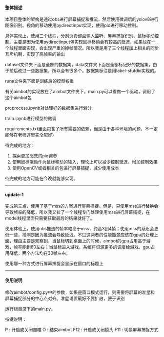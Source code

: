#### 整体描述

本项目整体的架构是通过obs进行屏幕捕捉和推流，然后使用微调后的yolov8进行图像识别。视角的移动使用pydirectinput实现，使用pid进行移动控制。

具体实现上，使用三个线程，分别负责键盘输入监听、屏幕捕捉识别、鼠标移动控制。主要是因为使用pydirectinput包实现鼠标移动会有较高的延迟，如果放在一个线程里面实现，会出现严重的掉帧情况。所以我是用了三个线程加上相关的同步互斥机制，实现了高帧率的输出

dataset文件夹下面是全部的数据集，data文件夹下面是全部标记好的数据集，由于前后改过一些数据集，所以会有很多个。数据集标注是用label-stutdio实现的。

runs文件夹下面是训练后的模型权重

有关aimbot的实现放在了aimbot文件夹下，main.py可以看做一个驱动，调用了这个aimbot包

preprocess.ipynb对处理好的数据集进行划分

train.ipynb进行模型的微调

requirements.txt里面包含了所有需要的依赖，但是由于各种环境的问题，不一定能够在老师这里完全配好）

待完成的地方：

1. 探索更加高效的pid调参
2. 使用鼠标驱动作为鼠标移动的输入，理论上可以减少控制延迟，增加控制效果
3. 使用OpenCV或者相关的包进行屏幕捕捉，减少使用成本

待完成的地方可能在今晚就能够实现。

---

#### update-1

 完成第三点，使用了基于mss的方案进行屏幕捕捉。但是，只使用mss进行替换会导致帧率的降低，所以我又拉了一个线程专门处理使用mss进行屏幕捕捉，在model线程里面只需要获取最后的结果就好了。

使用体验上，使用obs推流的帧率略高于mss，约高3到4帧；使用mss的延迟会更低一些，推测是因为推流会导致延迟。不过这两者的性能瓶颈应该在gpu的处理上面，理由主要是观察到，当鼠标切到桌面上的时候，aimbot的gpu占用高于游戏，帧率能到60左右；当鼠标进入游戏，系统将资源更多的调度给游戏，gpu占用降低，两个方法均在30帧左右。

使用哪一种方式进行屏幕捕捉会显示在窗口的标题上

---

#### 使用说明

修改aimbot/config.py中的参数，如果是窗口模式运行，则需要将屏幕的准星和屏幕捕捉部分的中心点对齐。准星设置最好不要扩散，便于识别

运行根目录下的main.py。

按键说明：

P : 开启或关闭自瞄
O : 结束aimbot
F12 : 开启或关闭锁头
F11 : 切换屏幕捕捉方式